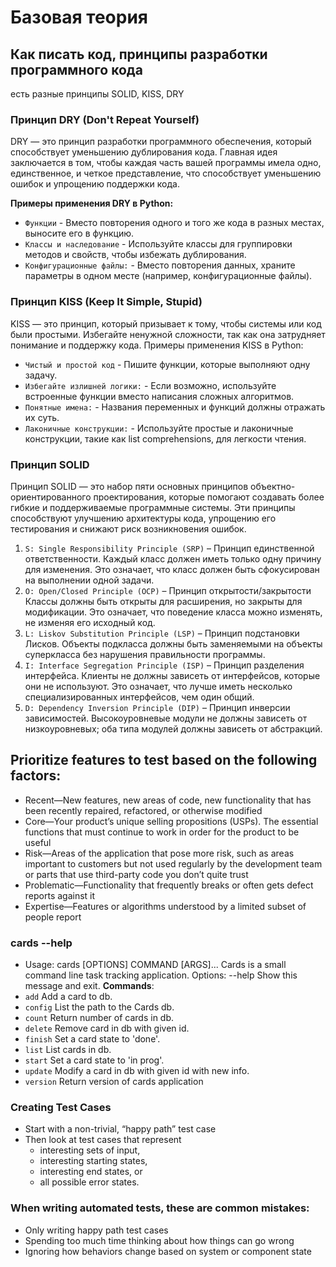 # Базовая теория
## Как писать код, принципы разработки программного кода
есть разные принципы SOLID, KISS, DRY
### Принцип DRY (Don't Repeat Yourself)
DRY — это принцип разработки программного обеспечения, который способствует уменьшению дублирования кода. Главная идея заключается в том, чтобы каждая часть вашей программы имела одно, единственное, и четкое представление, что способствует уменьшению ошибок и упрощению поддержки кода.

**Примеры применения DRY в Python:**
- `Функции` - Вместо повторения одного и того же кода в разных местах, выносите его в функцию.
- `Классы и наследование` - Используйте классы для группировки методов и свойств, чтобы избежать дублирования.
- `Конфигурационные файлы:` - Вместо повторения данных, храните параметры в одном месте (например, конфигурационные файлы).

### Принцип KISS (Keep It Simple, Stupid)
KISS — это принцип, который призывает к тому, чтобы системы или код были простыми. Избегайте ненужной сложности, так как она затрудняет понимание и поддержку кода.
Примеры применения KISS в Python:
- `Чистый и простой код` - Пишите функции, которые выполняют одну задачу.
- `Избегайте излишней логики:` - Если возможно, используйте встроенные функции вместо написания сложных алгоритмов.
- `Понятные имена:` - Названия переменных и функций должны отражать их суть.
- `Лаконичные конструкции:` - Используйте простые и лаконичные конструкции, такие как list comprehensions, для легкости чтения.

### Принцип SOLID
Принцип SOLID — это набор пяти основных принципов объектно-ориентированного проектирования, которые помогают создавать более гибкие и поддерживаемые программные системы. Эти принципы способствуют улучшению архитектуры кода, упрощению его тестирования и снижают риск возникновения ошибок. 
1. `S: Single Responsibility Principle (SRP)` – Принцип единственной ответственности. Каждый класс должен иметь только одну причину для изменения. Это означает, что класс должен быть сфокусирован на выполнении одной задачи.
2. `O: Open/Closed Principle (OCP)` – Принцип открытости/закрытости
Классы должны быть открыты для расширения, но закрыты для модификации. Это означает, что поведение класса можно изменять, не изменяя его исходный код.
3. `L: Liskov Substitution Principle (LSP)` – Принцип подстановки Лисков. Объекты подкласса должны быть заменяемыми на объекты суперкласса без нарушения правильности программы.
4. `I: Interface Segregation Principle (ISP)` – Принцип разделения интерфейса. Клиенты не должны зависеть от интерфейсов, которые они не используют. Это означает, что лучше иметь несколько специализированных интерфейсов, чем один общий.
5. `D: Dependency Inversion Principle (DIP)` – Принцип инверсии зависимостей. Высокоуровневые модули не должны зависеть от низкоуровневых; оба типа модулей должны зависеть от абстракций.



## Prioritize features to test based on the following factors:
- Recent—New features, new areas of code, new functionality that has been recently repaired, refactored, or otherwise modified
- Core—Your product’s unique selling propositions (USPs). The essential functions that must continue to work in order for the product to be useful
- Risk—Areas of the application that pose more risk, such as areas important to customers but not used regularly by the development team or parts that use third-party code you don’t quite trust
- Problematic—Functionality that frequently breaks or often gets defect reports against it
- Expertise—Features or algorithms understood by a limited subset of people report

### cards --help
- Usage: cards [OPTIONS] COMMAND [ARGS]...
Cards is a small command line task tracking application.
Options:
--help Show this message and exit.
**Commands**:
- `add` Add a card to db.
- `config` List the path to the Cards db.
- `count` Return number of cards in db.
- `delete` Remove card in db with given id.
- `finish` Set a card state to 'done'.
- `list` List cards in db.
- `start` Set a card state to 'in prog'.
- `update` Modify a card in db with given id with new info.
- `version` Return version of cards application

### Creating Test Cases
- Start with a non-trivial, “happy path” test case
- Then look at test cases that represent
    - interesting sets of input,
    - interesting starting states,
    - interesting end states, or
    - all possible error states.

### When writing automated tests, these are common mistakes:
- Only writing happy path test cases
- Spending too much time thinking about how things can go wrong
- Ignoring how behaviors change based on system or component state